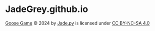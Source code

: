 # JadeGrey.github.io

[Goose Game](https://github.com/JadeGrey/JadeGrey.github.io/) © 2024 by [Jade.py](https://github.com/JadeGrey/) is licensed under [CC BY-NC-SA 4.0](https://creativecommons.org/licenses/by-nc-sa/4.0/?ref=chooser-v1)

